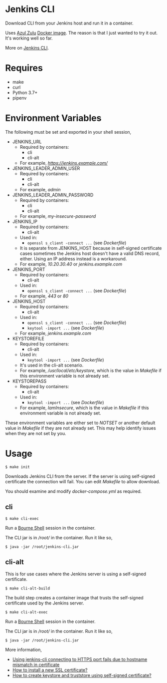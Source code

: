 # Jenkins CLI

Download CLI from your Jenkins host and run it in a container.

Uses [Azul Zulu](https://www.azul.com/downloads/zulu/)
[Docker image](https://hub.docker.com/r/azul/zulu-openjdk/). The reason is that
I just wanted to try it out. It's working well so far.

More on [Jenkins CLI](https://wiki.jenkins.io/display/JENKINS/Jenkins+CLI).

# Requires

- make
- curl
- Python 3.7+
- pipenv

# Environment Variables

The following must be set and exported in your shell session,

- JENKINS_URL
    - Required by containers:
        - cli
        - cli-alt
    - For example, _https://jenkins.example.com/_
- JENKINS_LEADER_ADMIN_USER
    - Required by containers:
        - cli
        - cli-alt
    - For example, _admin_
- JENKINS_LEADER_ADMIN_PASSWORD
    - Required by containers:
        - cli
        - cli-alt
    - For example, _my-insecure-password_
- JENKINS_IP
    - Required by containers:
        - cli-alt
    - Used in:
        - ``openssl s_client -connect ...`` (see _Dockerfile_)
    - It is separate from JENKINS_HOST because in self-signed certificate cases sometimes the Jenkins host doesn't have a valid DNS record, either. Using an IP address instead is a workaround.
    - For example, _10.20.30.40_ or _jenkins.example.com_
- JENKINS_PORT
    - Required by containers:
        - cli-alt
    - Used in:
        - ``openssl s_client -connect ...`` (see _Dockerfile_)
    - For example, _443_ or _80_
- JENKINS_HOST
    - Required by containers:
        - cli-alt
    - Used in:
        - ``openssl s_client -connect ...`` (see _Dockerfile_)
        - ``keytool -import ...`` (see _Dockerfile_)
    - For example, _jenkins.example.com_
- KEYSTOREFILE
    - Required by containers:
        - cli-alt
    - Used in:
        - ``keytool -import ...`` (see _Dockerfile_)
    - It's used in the cli-alt scenario.
    - For example, _/usr/local/etc/keystore_, which is the value in _Makefile_ if this environment variable is not already set.
- KEYSTOREPASS
    - Required by containers:
        - cli-alt
    - Used in:
        - ``keytool -import ...`` (see _Dockerfile_)
    - For example, _IamInsecure_, which is the value in _Makefile_ if this environment variable is not already set.

These environment variables are either set to _NOTSET_ or another default value
in _Makefile_ if they are not already set. This may help identify issues when
they are not set by you.

# Usage

    $ make init

Downloads Jenkins CLI from the server. If the server is using self-signed
certificate the connection will fail. You can edit _Makefile_ to allow
download.

You should examine and modify _docker-compose.yml_ as required.

## cli

    $ make cli-exec

Run a [Bourne Shell](https://en.wikipedia.org/wiki/Bourne_shell) session in the
container.

The CLI jar is in _/root/_ in the container. Run it like so,

    $ java -jar /root/jenkins-cli.jar

## cli-alt

This is for use cases where the Jenkins server is using a self-signed
certificate.

    $ make cli-alt-build

The build step creates a container image that trusts the self-signed
certificate used by the Jenkins server.

    $ make cli-alt-exec

Run a [Bourne Shell](https://en.wikipedia.org/wiki/Bourne_shell) session in the
container.

The CLI jar is in _/root/_ in the container. Run it like so,

    $ java -jar /root/jenkins-cli.jar

More information,

- [Using jenkins-cli connecting to HTTPS port fails due to hostname mismatch in certificate](https://issues.jenkins-ci.org/browse/JENKINS-12629)
- [How to install a new SSL certificate?](https://support.cloudbees.com/hc/en-us/articles/203821254-How-to-install-a-new-SSL-certificate-)
- [How to create keystore and truststore using self-signed certificate?](https://unix.stackexchange.com/questions/347116/how-to-create-keystore-and-truststore-using-self-signed-certificate)

